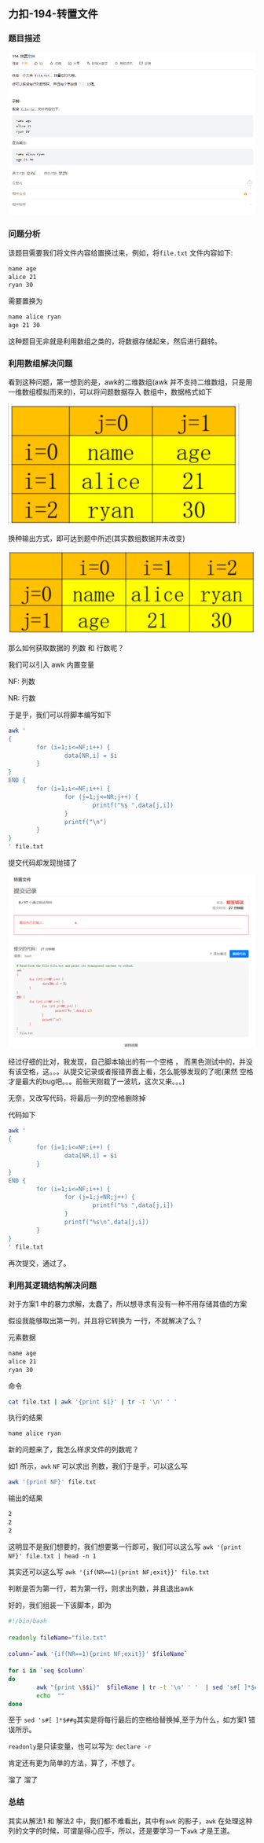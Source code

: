 ## 力扣-194-转置文件

### 题目描述

![](img/2022-07-21-194-Transpose-file/2022-07-21-15-13-30-image.png)

### 问题分析

该题目需要我们将文件内容给置换过来，例如，将`file.txt` 文件内容如下:

```bash
name age
alice 21
ryan 30
```

需要置换为

```bash
name alice ryan
age 21 30
```

这种题目无非就是利用数组之类的，将数据存储起来，然后进行翻转。

### 利用数组解决问题

看到这种问题，第一想到的是，awk的二维数组(awk 并不支持二维数组，只是用一维数组模拟而来的)，可以将问题数据存入 数组中，数据格式如下

![](img/2022-07-21-194-Transpose-file/2022-07-21-15-13-44-image.png)

换种输出方式，即可达到题中所述(其实数组数据并未改变)

![](img/2022-07-21-194-Transpose-file/2022-07-21-15-13-57-image.png)

那么如何获取数据的 列数 和 行数呢？

我们可以引入 awk 内置变量

NF: 列数

NR: 行数

于是乎，我们可以将脚本编写如下

```bash
awk '
{
        for (i=1;i<=NF;i++) {
                data[NR,i] = $i
        }
}
END {
        for (i=1;i<=NF;i++) {
                for (j=1;j<=NR;j++) {
                        printf("%s ",data[j,i])
                }
                printf("\n")
        }
}
' file.txt
```

提交代码却发现抛错了

![](img/2022-07-21-194-Transpose-file/2022-07-21-15-15-03-image.png)

经过仔细的比对，我发现，自己脚本输出的有一个空格 ， 而黑色测试中的，并没有该空格，这。。。从提交记录或者报错界面上看，怎么能够发现的了呢(果然 空格 才是最大的bug吧。。。前些天刚栽了一波坑，这次又来。。。)

无奈，又改写代码，将最后一列的空格删除掉

代码如下

```bash
awk '
{
        for (i=1;i<=NF;i++) {
                data[NR,i] = $i
        }
}
END {
        for (i=1;i<=NF;i++) {
                for (j=1;j<NR;j++) {
                        printf("%s ",data[j,i])
                }
                printf("%s\n",data[j,i])
        }
}
' file.txt
```

再次提交，通过了。

### 利用其逻辑结构解决问题

对于方案1 中的暴力求解，太蠢了，所以想寻求有没有一种不用存储其值的方案

假设我能够取出第一列，并且将它转换为 一行，不就解决了么？

元素数据

```bash
name age
alice 21
ryan 30
```

命令

```bash
cat file.txt | awk '{print $1}' | tr -t '\n' ' '
```

执行的结果

```bash
name alice ryan
```

新的问题来了，我怎么样求文件的列数呢？

如1 所示，`awk`  `NF`  可以求出 列数，我们于是乎，可以这么写

```bash
awk '{print NF}' file.txt
```

输出的结果

```bash
2
2
2
```

这明显不是我们想要的，我们想要第一行即可，我们可以这么写 `awk '{print NF}' file.txt | head -n 1`

其实还可以这么写 `awk '{if(NR==1){print NF;exit}}' file.txt`

判断是否为第一行，若为第一行，则求出列数，并且退出awk

好的，我们组装一下该脚本，即为

```bash
#!/bin/bash

readonly fileName="file.txt"

column=`awk '{if(NR==1){print NF;exit}}' $fileName`

for i in `seq $column`
do
        awk "{print \$$i}"  $fileName | tr -t '\n' ' '  | sed 's#[ ]*$##g'
        echo  ""
done
```

至于 `sed 's#[ ]*$##g`其实是将每行最后的空格给替换掉,至于为什么，如方案1 错误所示。

`readonly`是只读变量，也可以写为: `declare -r`

肯定还有更为简单的方法，算了，不想了。

溜了 溜了



### 总结

其实从解法1 和 解法2 中，我们都不难看出，其中有`awk` 的影子，`awk` 在处理这种列的文字的时候，可谓是得心应手，所以，还是要学习一下`awk` 才是王道。




